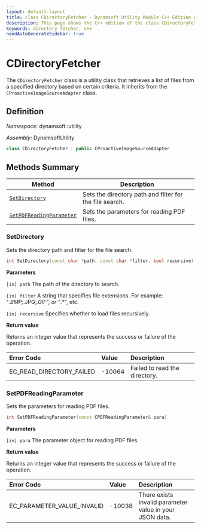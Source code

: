 ```yaml
---
layout: default-layout
title: class CDirectoryFetcher - Dynamsoft Utility Module C++ Edition API Reference
description: This page shows the C++ edition of the class CDirectoryFetcher in Dynamsoft Utility Module.
keywords: directory fetcher, c++
needAutoGenerateSidebar: true
---
```


# CDirectoryFetcher

The `CDirectoryFetcher` class is a utility class that retrieves a list of files from a specified directory based on certain criteria. It inherits from the `CProactiveImageSourceAdapter` class.

## Definition

*Namespace:* dynamsoft::utility

*Assembly:* DynamsoftUtility

```cpp
class CDirectoryFetcher : public CProactiveImageSourceAdapter
```

## Methods Summary

| Method | Description |
|--------|-------------|
| [`SetDirectory`](#setdirectory) | Sets the directory path and filter for the file search. |
| [`SetPDFReadingParameter`](#setpdfreadingparameter) | Sets the parameters for reading PDF files. |

### SetDirectory

Sets the directory path and filter for the file search.

```cpp
int SetDirectory(const char *path, const char *filter, bool recursive)
```

**Parameters**

`[in] path` The path of the directory to search.

`[in] filter` A string that specifies file extensions. For example: "*.BMP;*.JPG;*.GIF", or "*.*", etc.

`[in] recursive` Specifies whether to load files recursively.

**Return value**

Returns an integer value that represents the success or failure of the operation.

| Error Code | Value | Description |
| :--------- | :---- | :---------- |
| EC_READ_DIRECTORY_FAILED | -10064 | Failed to read the directory. |

### SetPDFReadingParameter

Sets the parameters for reading PDF files.

```cpp
int SetPDFReadingParameter(const CPDFReadingParameter& para)
```

**Parameters**

`[in] para` The parameter object for reading PDF files.

**Return value**

Returns an integer value that represents the success or failure of the operation.

| Error Code | Value | Description |
| :--------- | :---- | :---------- |
| EC_PARAMETER_VALUE_INVALID | -10038 | There exists invalid parameter value in your JSON data. |
